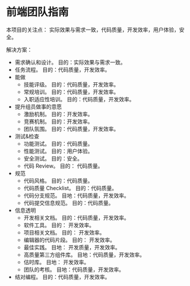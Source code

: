 # 前端团队指南
本项目的关注点： 实际效果与需求一致，代码质量，开发效率，用户体验，安全。

解决方案：
* 需求确认和设计。 目的：实际效果与需求一致。
* 任务流程。 目的：代码质量，开发效率。
* 能做
  * 技能评级。 目的：代码质量，开发效率。
  * 常规培训。 目的：代码质量，开发效率。
  * 入职适应性培训。 目的：代码质量，开发效率。
* 提升组员做事的意愿
  * 激励机制。 目的：开发效率。
  * 竞赛机制。 目的：开发效率。
  * 团队氛围。 目的：代码质量，开发效率。
* 测试&检查
  * 功能测试。 目的：代码质量。
  * 性能测试。 目的：用户体验。
  * 安全测试。 目的：安全。
  * 代码 Review。 目的： 代码质量。
* 规范
  * 代码风格。 目的：代码质量。
  * 代码质量 Checklist。 目的：代码质量。
  * 代码分支规范。 目地：代码质量，开发效率。
  * 代码提交信息规范。 目的：代码质量。
* 信息透明
  * 开发相关文档。 目的：代码质量，开发效率。
  * 软件工具。 目的： 开发效率。
  * 项目相关文档。 目的： 开发效率。
  * 编辑器的代码片段。 目的： 开发效率。
  * 最佳实践。 目地： 开发质量，开发效率。
  * 高质量第三方组件库。 目地：代码质量，开发效率。
  * 估时库。 目地： 开发效率。
  * 团队的考核。 目地：代码质量，开发效率。
* 结对编程。 目的：代码质量，开发效率。
